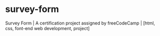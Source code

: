 # survey-form
Survey Form | A certification project assigned by freeCodeCamp | [html, css, font-end web development, project]
